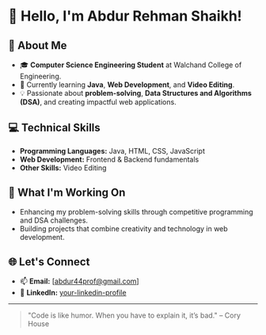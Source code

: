 # 👋 Hello, I'm Abdur Rehman Shaikh!

## 🌟 About Me
- 🎓 **Computer Science Engineering Student** at Walchand College of Engineering.
- 🌱 Currently learning **Java**, **Web Development**, and **Video Editing**.
- 💡 Passionate about **problem-solving**, **Data Structures and Algorithms (DSA)**, and creating impactful web applications.

## 💻 Technical Skills
- **Programming Languages:** Java, HTML, CSS, JavaScript
- **Web Development:** Frontend & Backend fundamentals
- **Other Skills:** Video Editing

## 🚀 What I'm Working On
- Enhancing my problem-solving skills through competitive programming and DSA challenges.
- Building projects that combine creativity and technology in web development.

## 🌐 Let's Connect
- 📫 **Email:** [abdur44prof@gmail.com]
- 💼 **LinkedIn:** [your-linkedin-profile](https://www.linkedin.com/in/abdur-rehman-shaikh-81b904330/)


---

> "Code is like humor. When you have to explain it, it’s bad." – Cory House
